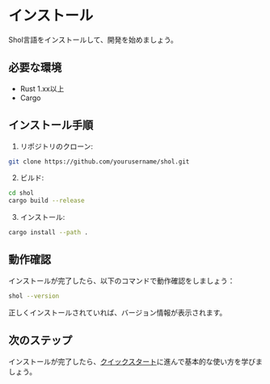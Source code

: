 # インストール

Shol言語をインストールして、開発を始めましょう。

## 必要な環境

- Rust 1.xx以上
- Cargo

## インストール手順

1. リポジトリのクローン:
```bash
git clone https://github.com/yourusername/shol.git
```

2. ビルド:
```bash
cd shol
cargo build --release
```

3. インストール:
```bash
cargo install --path .
```

## 動作確認

インストールが完了したら、以下のコマンドで動作確認をしましょう：

```bash
shol --version
```

正しくインストールされていれば、バージョン情報が表示されます。

## 次のステップ

インストールが完了したら、[クイックスタート](quick-start)に進んで基本的な使い方を学びましょう。 
